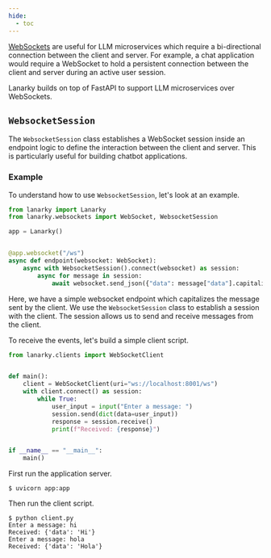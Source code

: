 ```yaml
---
hide:
  - toc
---
```


[WebSockets](https://developer.mozilla.org/en-US/docs/Web/API/WebSockets_API) are useful for
LLM microservices which require a bi-directional connection between the client and server.
For example, a chat application would require a WebSocket to hold a persistent connection
between the client and server during an active user session.

Lanarky builds on top of FastAPI to support LLM microservices over WebSockets.

## `WebsocketSession`

The `WebsocketSession` class establishes a WebSocket session inside an endpoint logic to define
the interaction between the client and server. This is particularly useful for building chatbot
applications.

### Example

To understand how to use `WebsocketSession`, let's look at an example.

```python
from lanarky import Lanarky
from lanarky.websockets import WebSocket, WebsocketSession

app = Lanarky()


@app.websocket("/ws")
async def endpoint(websocket: WebSocket):
    async with WebsocketSession().connect(websocket) as session:
        async for message in session:
            await websocket.send_json({"data": message["data"].capitalize()})
```

Here, we have a simple websocket endpoint which capitalizes the message sent by the client.
We use the `WebsocketSession` class to establish a session with the client. The session
allows us to send and receive messages from the client.

To receive the events, let's build a simple client script.

```python
from lanarky.clients import WebSocketClient


def main():
    client = WebSocketClient(uri="ws://localhost:8001/ws")
    with client.connect() as session:
        while True:
            user_input = input("Enter a message: ")
            session.send(dict(data=user_input))
            response = session.receive()
            print(f"Received: {response}")


if __name__ == "__main__":
    main()
```

First run the application server.

<!-- termynal -->

```
$ uvicorn app:app
```

Then run the client script.

<!-- termynal -->

```
$ python client.py
Enter a message: hi
Received: {'data': 'Hi'}
Enter a message: hola
Received: {'data': 'Hola'}
```
